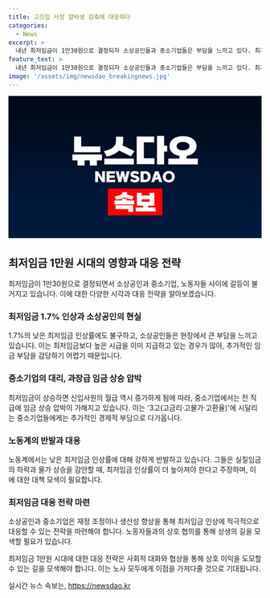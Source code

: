 ```yaml
---
title: 고깃집 사장 알바생 감축에 대응하다
categories:
  - News
excerpt: >
  내년 최저임금이 1만30원으로 결정되자 소상공인들과 중소기업들은 부담을 느끼고 있다. 최저임금 인상은 노동자들에게는 소폭이지만 사업주들에게는 큰 압박으로 다가오고 있으며, 이에 대한 반응은 갈등을 불러일으키고 있다. 최저임금이 물가 상승률을 따라가지 못하는 점에 대한 노동계의 실망과 불만이 크게 대두되고 있다.
feature_text: >
  내년 최저임금이 1만30원으로 결정되자 소상공인들과 중소기업들은 부담을 느끼고 있다. 최저임금 인상은 노동자들에게는 소폭이지만 사업주들에게는 큰 압박으로 다가오고 있으며, 이에 대한 반응은 갈등을 불러일으키고 있다. 최저임금이 물가 상승률을 따라가지 못하는 점에 대한 노동계의 실망과 불만이 크게 대두되고 있다.
image: '/assets/img/newsdao_breakingnews.jpg'
---
```


<p><img src="/assets/img/newsdao_breakingnews.jpg" alt="cryptoinkorea 속보" /></p>

<h2 data-ke-size="size26">최저임금 1만원 시대의 영향과 대응 전략</h2>

<p data-ke-size="size16">최저임금이 1만30원으로 결정되면서 소상공인과 중소기업, 노동자들 사이에 갈등이 불거지고 있습니다. 이에 대한 다양한 시각과 대응 전략을 알아보겠습니다.</p>

<h3 data-ke-size="size24">최저임금 1.7% 인상과 소상공인의 현실</h3>

<p data-ke-size="size16">1.7%의 낮은 최저임금 인상률에도 불구하고, 소상공인들은 현장에서 큰 부담을 느끼고 있습니다. 이는 최저임금보다 높은 시급을 이미 지급하고 있는 경우가 많아, 추가적인 임금 부담을 감당하기 어렵기 때문입니다.</p>

<h3 data-ke-size="size24">중소기업의 대리, 과장급 임금 상승 압박</h3>

<p data-ke-size="size16">최저임금이 상승하면 신입사원의 월급 역시 증가하게 됨에 따라, 중소기업에서는 전 직급에 임금 상승 압박이 가해지고 있습니다. 이는 '3고(고금리·고물가·고환율)'에 시달리는 중소기업들에게는 추가적인 경제적 부담으로 다가옵니다.</p>

<h3 data-ke-size="size24">노동계의 반발과 대응</h3>

<p data-ke-size="size16">노동계에서는 낮은 최저임금 인상률에 대해 강하게 반발하고 있습니다. 그들은 실질임금의 하락과 물가 상승을 감안할 때, 최저임금 인상률이 더 높아져야 한다고 주장하며, 이에 대한 대책 모색이 필요합니다.</p>

<h3 data-ke-size="size24">최저임금 대응 전략 마련</h3>

<p data-ke-size="size16">소상공인과 중소기업은 재정 조정이나 생산성 향상을 통해 최저임금 인상에 적극적으로 대응할 수 있는 전략을 마련해야 합니다. 노동자들과의 상호 협의를 통해 상생의 길을 모색할 필요가 있습니다.</p>

<p data-ke-size="size16">최저임금 1만원 시대에 대한 대응 전략은 사회적 대화와 협상을 통해 상호 이익을 도모할 수 있는 길을 모색해야 합니다. 이는 노사 모두에게 이점을 가져다줄 것으로 기대됩니다.</p>
실시간 뉴스 속보는, <a href="https://newsdao.kr" rel="dofollow">https://newsdao.kr</a>


